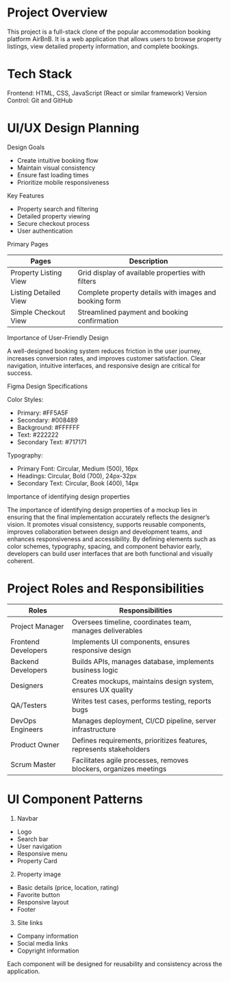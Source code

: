 # Project Overview
This project is a full-stack clone of the popular accommodation booking platform AirBnB. It is a web application that allows users to browse property listings, view detailed property information, and complete bookings.

# Tech Stack
Frontend: HTML, CSS, JavaScript (React or similar framework)
Version Control: Git and GitHub

# UI/UX Design Planning
Design Goals
- Create intuitive booking flow
- Maintain visual consistency
- Ensure fast loading times
- Prioritize mobile responsiveness
  
Key Features
- Property search and filtering
- Detailed property viewing
- Secure checkout process
- User authentication

Primary Pages

| Pages | Description
|-----------|-----------|
| Property Listing View | Grid display of available properties with filters |
| Listing Detailed View | Complete property details with images and booking form |
| Simple Checkout View | Streamlined payment and booking confirmation |

Importance of User-Friendly Design

A well-designed booking system reduces friction in the user journey, increases conversion rates, and improves customer satisfaction. Clear navigation, intuitive interfaces, and responsive design are critical for success.

Figma Design Specifications

Color Styles:
- Primary: #FF5A5F
- Secondary: #008489
- Background: #FFFFFF
- Text: #222222
- Secondary Text: #717171
  
Typography:
- Primary Font: Circular, Medium (500), 16px
- Headings: Circular, Bold (700), 24px-32px
- Secondary Text: Circular, Book (400), 14px

Importance of identifying design properties

The importance of identifying design properties of a mockup lies in ensuring that the final implementation accurately reflects the designer’s vision. It promotes visual consistency, supports reusable components, improves collaboration between design and development teams, and enhances responsiveness and accessibility. By defining elements such as color schemes, typography, spacing, and component behavior early, developers can build user interfaces that are both functional and visually coherent.


# Project Roles and Responsibilities

| Roles | Responsibilities
|-----------|-----------|
| Project Manager | Oversees timeline, coordinates team, manages deliverables |
| Frontend Developers	 | Implements UI components, ensures responsive design |
| Backend Developers | Builds APIs, manages database, implements business logic |
| Designers | Creates mockups, maintains design system, ensures UX quality |
| QA/Testers | Writes test cases, performs testing, reports bugs |
| DevOps Engineers | Manages deployment, CI/CD pipeline, server infrastructure |
| Product Owner	 | Defines requirements, prioritizes features, represents stakeholders |
| Scrum Master | Facilitates agile processes, removes blockers, organizes meetings |

# UI Component Patterns

1. Navbar
- Logo
- Search bar
- User navigation
- Responsive menu
- Property Card

2. Property image
- Basic details (price, location, rating)
- Favorite button
- Responsive layout
- Footer

3. Site links
- Company information
- Social media links
- Copyright information

Each component will be designed for reusability and consistency across the application.

